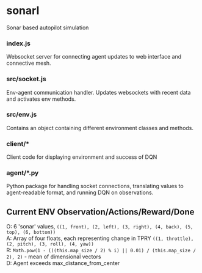 # sonarl  
Sonar based autopilot simulation

### index.js  
Websocket server for connecting agent updates to web interface and connective mesh.  

### src/socket.js  
Env-agent communication handler. Updates websockets with recent data and activates env methods.

### src/env.js  
Contains an object containing different environment classes and methods.

### client/*  
Client code for displaying environment and success of DQN

### agent/*.py
Python package for handling socket connections, translating values to agent-readable format, and running DQN on observations.

## Current ENV Observation/Actions/Reward/Done   
O: 6 'sonar' values, `((1, front), (2, left), (3, right), (4, back), (5, top), (6, bottom))`  
A: Array of four floats, each representing change in TPRY `((1, throttle), (2, pitch), (3, roll), (4, yaw))`  
R: `Math.pow(1 - (((this.map_size / 2) % i) || 0.01) / (this.map_size / 2), 2)` - mean of dimensional vectors   
D: Agent exceeds max_distance_from_center  